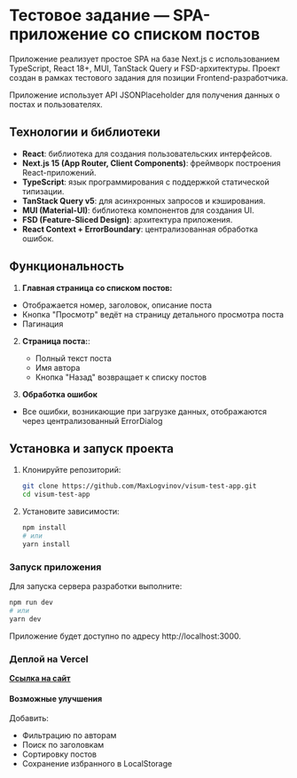 # Тестовое задание — SPA-приложение со списком постов

Приложение реализует простое SPA на базе Next.js с использованием TypeScript, React 18+, MUI, TanStack Query и FSD-архитектуры. Проект создан в рамках тестового задания для позиции Frontend-разработчика.

Приложение использует API JSONPlaceholder для получения данных о постах и пользователях.

## Технологии и библиотеки

- **React**: библиотека для создания пользовательских интерфейсов.
- **Next.js 15 (App Router, Client Components)**: фреймворк построения React-приложений.
- **TypeScript**: язык программирования с поддержкой статической типизации.
- **TanStack Query v5**: для асинхронных запросов и кэширования.
- **MUI (Material-UI)**: библиотека компонентов для создания UI.
- **FSD (Feature-Sliced Design)**: архитектура приложения.
- **React Context + ErrorBoundary**: централизованная обработка ошибок.

## Функциональность

1. **Главная страница со списком постов:**

- Отображается номер, заголовок, описание поста
- Кнопка "Просмотр" ведёт на страницу детального просмотра поста
- Пагинация

2. **Страница поста:**:

   - Полный текст поста
   - Имя автора
   - Кнопка "Назад" возвращает к списку постов

3. **Обработка ошибок**

- Все ошибки, возникающие при загрузке данных, отображаются через централизованный ErrorDialog

## Установка и запуск проекта

1. Клонируйте репозиторий:
   ```bash
   git clone https://github.com/MaxLogvinov/visum-test-app.git
   cd visum-test-app
   ```
2. Установите зависимости:
   ```sh
   npm install
   # или
   yarn install
   ```

### Запуск приложения

Для запуска сервера разработки выполните:

```sh
npm run dev
# или
yarn dev
```

Приложение будет доступно по адресу http://localhost:3000.

### Деплой на Vercel

**[Ссылка на сайт](https://visum-test-app.vercel.app/)**

#### Возможные улучшения

Добавить:

- Фильтрацию по авторам
- Поиск по заголовкам
- Сортировку постов
- Сохранение избранного в LocalStorage
